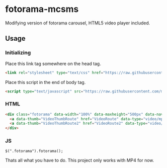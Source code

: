 # fotorama-mcsms
Modifying version of fotorama carousel, HTML5 video player included.

## Usage

### Initializing
Place this link tag somewhere on the head tag.
```HTML
<link rel="stylesheet" type="text/css" href="https://raw.githubusercontent.com/megacarlossm/fotorama-mcsms/master/fotorama-mcsm.min.css" />
```
Place this script in the end of body tag.
```HTML
<script type="text/javascript" src="https://raw.githubusercontent.com/megacarlossm/fotorama-mcsms/master/fotorama-mcsm.min.js"></script>
```

### HTML
```HTML
<div class="fotorama" data-width="100%" data-maxheight="500px" data-nav="thumbs">
  <a data-thumb="VideoThumbRoute" href="VideoRoute" data-type="video/mp4"></a>
  <a data-thumb="VideoThumbRoute2" href="VideoRoute2" data-type="video/mp4"></a>
</div>
```

### JS
```JS
$(".fotorama").fotorama();
```

Thats all what you have to do. This project only works with MP4 for now.
